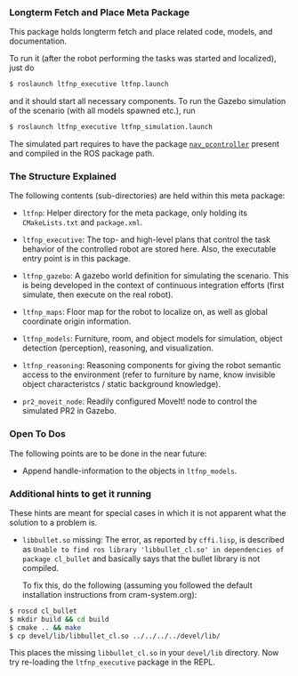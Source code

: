 ### Longterm Fetch and Place Meta Package

This package holds longterm fetch and place related code, models, and
documentation.

To run it (after the robot performing the tasks was started and
localized), just do

```bash
$ roslaunch ltfnp_executive ltfnp.launch
```

and it should start all necessary components. To run the Gazebo
simulation of the scenario (with all models spawned etc.), run

```bash
$ roslaunch ltfnp_executive ltfnp_simulation.launch
```

The simulated part requires to have the package
[`nav_pcontroller`](https://github.com/code-iai/nav_pcontroller)
present and compiled in the ROS package path.


### The Structure Explained

The following contents (sub-directories) are held within this meta
package:

 * `ltfnp`: Helper directory for the meta package, only holding its
   `CMakeLists.txt` and `package.xml`.

 * `ltfnp_executive`: The top- and high-level plans that control the
   task behavior of the controlled robot are stored here. Also, the
   executable entry point is in this package.

 * `ltfnp_gazebo`: A gazebo world definition for simulating the
   scenario. This is being developed in the context of continuous
   integration efforts (first simulate, then execute on the real
   robot).

 * `ltfnp_maps`: Floor map for the robot to localize on, as well as
   global coordinate origin information.

 * `ltfnp_models`: Furniture, room, and object models for simulation,
   object detection (perception), reasoning, and visualization.

 * `ltfnp_reasoning`: Reasoning components for giving the robot
   semantic access to the environment (refer to furniture by name,
   know invisible object characteristcs / static background
   knowledge).

 * `pr2_moveit_node`: Readily configured MoveIt! node to control the
   simulated PR2 in Gazebo.


### Open To Dos

The following points are to be done in the near future:

 * Append handle-information to the objects in
   `ltfnp_models`.


### Additional hints to get it running

These hints are meant for special cases in which it is not apparent
what the solution to a problem is.

 * `libbullet.so` missing: The error, as reported by `cffi.lisp`, is
   described as `Unable to find ros library 'libbullet_cl.so' in
   dependencies of package cl_bullet` and basically says that the
   bullet library is not compiled.
   
   To fix this, do the following (assuming you followed the default
   installation instructions from cram-system.org):

```bash
$ roscd cl_bullet
$ mkdir build && cd build
$ cmake .. && make
$ cp devel/lib/libbullet_cl.so ../../../../devel/lib/
```

   This places the missing `libbullet_cl.so` in your `devel/lib`
   directory. Now try re-loading the `ltfnp_executive` package in the
   REPL.
